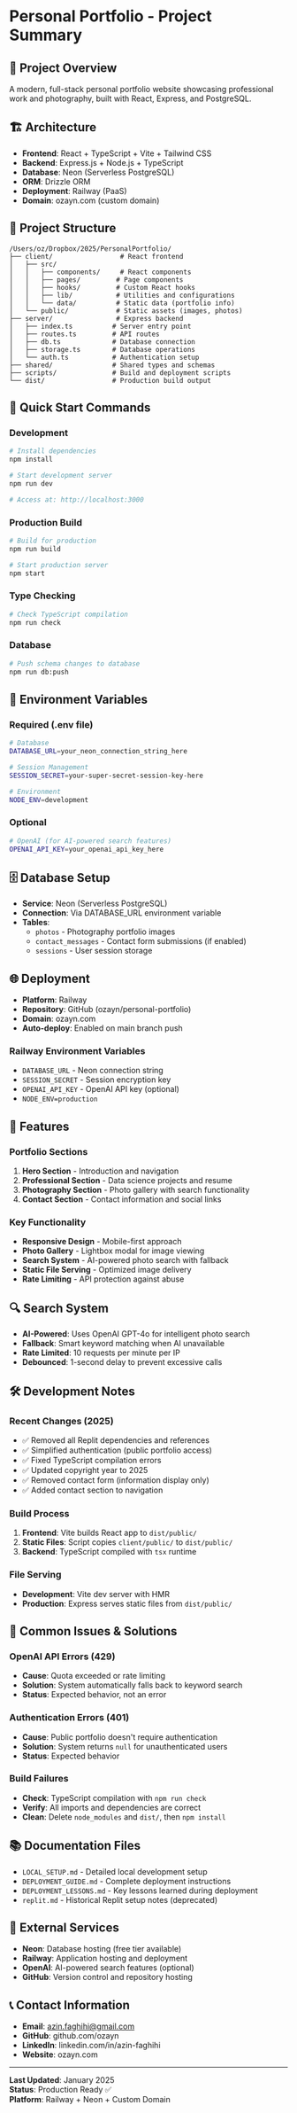 # Personal Portfolio - Project Summary

## 🎯 **Project Overview**
A modern, full-stack personal portfolio website showcasing professional work and photography, built with React, Express, and PostgreSQL.

## 🏗️ **Architecture**
- **Frontend**: React + TypeScript + Vite + Tailwind CSS
- **Backend**: Express.js + Node.js + TypeScript
- **Database**: Neon (Serverless PostgreSQL)
- **ORM**: Drizzle ORM
- **Deployment**: Railway (PaaS)
- **Domain**: ozayn.com (custom domain)

## 📁 **Project Structure**
```
/Users/oz/Dropbox/2025/PersonalPortfolio/
├── client/                 # React frontend
│   ├── src/
│   │   ├── components/     # React components
│   │   ├── pages/         # Page components
│   │   ├── hooks/         # Custom React hooks
│   │   ├── lib/           # Utilities and configurations
│   │   └── data/          # Static data (portfolio info)
│   └── public/            # Static assets (images, photos)
├── server/                # Express backend
│   ├── index.ts          # Server entry point
│   ├── routes.ts         # API routes
│   ├── db.ts             # Database connection
│   ├── storage.ts        # Database operations
│   └── auth.ts           # Authentication setup
├── shared/               # Shared types and schemas
├── scripts/              # Build and deployment scripts
└── dist/                 # Production build output
```

## 🚀 **Quick Start Commands**

### **Development**
```bash
# Install dependencies
npm install

# Start development server
npm run dev

# Access at: http://localhost:3000
```

### **Production Build**
```bash
# Build for production
npm run build

# Start production server
npm start
```

### **Type Checking**
```bash
# Check TypeScript compilation
npm run check
```

### **Database**
```bash
# Push schema changes to database
npm run db:push
```

## 🔧 **Environment Variables**

### **Required (.env file)**
```bash
# Database
DATABASE_URL=your_neon_connection_string_here

# Session Management
SESSION_SECRET=your-super-secret-session-key-here

# Environment
NODE_ENV=development
```

### **Optional**
```bash
# OpenAI (for AI-powered search features)
OPENAI_API_KEY=your_openai_api_key_here
```

## 🗄️ **Database Setup**
- **Service**: Neon (Serverless PostgreSQL)
- **Connection**: Via DATABASE_URL environment variable
- **Tables**: 
  - `photos` - Photography portfolio images
  - `contact_messages` - Contact form submissions (if enabled)
  - `sessions` - User session storage

## 🌐 **Deployment**
- **Platform**: Railway
- **Repository**: GitHub (ozayn/personal-portfolio)
- **Domain**: ozayn.com
- **Auto-deploy**: Enabled on main branch push

### **Railway Environment Variables**
- `DATABASE_URL` - Neon connection string
- `SESSION_SECRET` - Session encryption key
- `OPENAI_API_KEY` - OpenAI API key (optional)
- `NODE_ENV=production`

## 📱 **Features**

### **Portfolio Sections**
1. **Hero Section** - Introduction and navigation
2. **Professional Section** - Data science projects and resume
3. **Photography Section** - Photo gallery with search functionality
4. **Contact Section** - Contact information and social links

### **Key Functionality**
- **Responsive Design** - Mobile-first approach
- **Photo Gallery** - Lightbox modal for image viewing
- **Search System** - AI-powered photo search with fallback
- **Static File Serving** - Optimized image delivery
- **Rate Limiting** - API protection against abuse

## 🔍 **Search System**
- **AI-Powered**: Uses OpenAI GPT-4o for intelligent photo search
- **Fallback**: Smart keyword matching when AI unavailable
- **Rate Limited**: 10 requests per minute per IP
- **Debounced**: 1-second delay to prevent excessive calls

## 🛠️ **Development Notes**

### **Recent Changes (2025)**
- ✅ Removed all Replit dependencies and references
- ✅ Simplified authentication (public portfolio access)
- ✅ Fixed TypeScript compilation errors
- ✅ Updated copyright year to 2025
- ✅ Removed contact form (information display only)
- ✅ Added contact section to navigation

### **Build Process**
1. **Frontend**: Vite builds React app to `dist/public/`
2. **Static Files**: Script copies `client/public/` to `dist/public/`
3. **Backend**: TypeScript compiled with `tsx` runtime

### **File Serving**
- **Development**: Vite dev server with HMR
- **Production**: Express serves static files from `dist/public/`

## 🐛 **Common Issues & Solutions**

### **OpenAI API Errors (429)**
- **Cause**: Quota exceeded or rate limiting
- **Solution**: System automatically falls back to keyword search
- **Status**: Expected behavior, not an error

### **Authentication Errors (401)**
- **Cause**: Public portfolio doesn't require authentication
- **Solution**: System returns `null` for unauthenticated users
- **Status**: Expected behavior

### **Build Failures**
- **Check**: TypeScript compilation with `npm run check`
- **Verify**: All imports and dependencies are correct
- **Clean**: Delete `node_modules` and `dist/`, then `npm install`

## 📚 **Documentation Files**
- `LOCAL_SETUP.md` - Detailed local development setup
- `DEPLOYMENT_GUIDE.md` - Complete deployment instructions
- `DEPLOYMENT_LESSONS.md` - Key lessons learned during deployment
- `replit.md` - Historical Replit setup notes (deprecated)

## 🔗 **External Services**
- **Neon**: Database hosting (free tier available)
- **Railway**: Application hosting and deployment
- **OpenAI**: AI-powered search features (optional)
- **GitHub**: Version control and repository hosting

## 📞 **Contact Information**
- **Email**: azin.faghihi@gmail.com
- **GitHub**: github.com/ozayn
- **LinkedIn**: linkedin.com/in/azin-faghihi
- **Website**: ozayn.com

---

**Last Updated**: January 2025  
**Status**: Production Ready ✅  
**Platform**: Railway + Neon + Custom Domain
